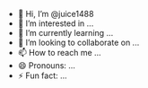 - 👋 Hi, I’m @juice1488
- 👀 I’m interested in ...
- 🌱 I’m currently learning ...
- 💞️ I’m looking to collaborate on ...
- 📫 How to reach me ...
- 😄 Pronouns: ...
- ⚡ Fun fact: ...

<!---
juice1488/juice1488 is a ✨ special ✨ repository because its `README.md` (this file) appears on your GitHub profile.
You can click the Preview link to take a look at your changes.
--->
